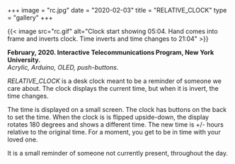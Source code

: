 +++
image = "rc.jpg"
date = "2020-02-03"
title = "RELATIVE_CLOCK"
type = "gallery"
+++

{{< image src="rc.gif" alt="Clock start showing 05:04. Hand comes into frame and inverts clock. Time inverts and time changes to 21:04" >}} 
<br>

__February, 2020. Interactive Telecommunications Program, New York University.__  
*Acrylic, Arduino, OLED, push-buttons.*

*RELATIVE_CLOCK* is a desk clock meant to be a reminder of someone we care about. The clock displays the current time, but when it is invert, the time changes.

The time is displayed on a small screen. The clock has buttons on the back to set the time. When the clock is is flipped upside-down, the display rotates 180 degrees and shows a different time. The new time is +/- hours relative to the original time. For a moment, you get to be in time with your loved one.  

It is a small reminder of someone not currently present, throughout the day.